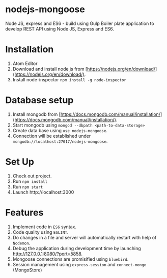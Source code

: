 # nodejs-mongoose

Node JS, express and ES6 - build using Gulp
Boiler plate application to develop REST API using Node JS, Express and ES6.

Installation
============

1. Atom Editor
2. Download and install node js from [https://nodejs.org/en/download/](https://nodejs.org/en/download/).
3. Install node-inspector `npm install -g node-inspector`

Database setup
==============

1. Install mongodb from [https://docs.mongodb.com/manual/installation/](https://docs.mongodb.com/manual/installation/).
2. Start mongodb using `mongod --dbpath <path-to-data-storage>`
3. Create data base using `use nodejs-mongoose`.
4. Connection will be established under `mongodb://localhost:27017/nodejs-mongoose`.

Set Up
======

1. Check out project.
2. Run `npm install`
3. Run `npm start`
4. Launch http://localhost:3000

Features
========

1. Implement code in `ES6` syntax.
2. Code quality using `ESLINT`.
3. Do changes in a file and server will automatically restart with help of `Nodemon`.
4. Debug the application during development time by launching http://127.0.0.1:8080/?port=5858.
5. Mongoose connections are promisified using `bluebird`.
6. Session management using `express-session` and `connect-mongo` (MongoStore)
